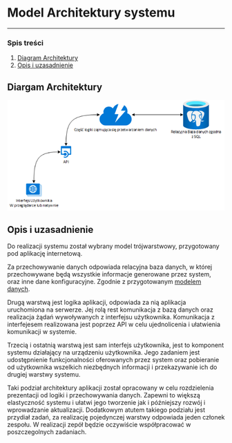 # Model Architektury systemu
---
### Spis treści

1. [Diagram Architektury](#diagram)
2. [Opis i uzasadnienie](#opis)

<a name="diagram"></a>
## Diargam Architektury 

![diagram-architektury](https://raw.githubusercontent.com/impune-pl/projekt-zespolowy/cubix-docs/images/pz_diagram_architektury.png "Diagram Architektury")


<a name="opis"></a>
## Opis i uzasadnienie

Do realizacji systemu został wybrany model trójwarstwowy, przygotowany pod aplikację internetową. 

Za przechowywanie danych odpowiada relacyjna baza danych, w której przechowywane będą wszystkie informacje generowane przez system, oraz inne dane konfiguracyjne. Zgodnie z przygotowanym [modelem danych](https://github.com/impune-pl/projekt-zespolowy/blob/main/docs/Stage-2/data-model-description.md).

Drugą warstwą jest logika aplikacji, odpowiada za nią aplikacja uruchomiona na serwerze. Jej rolą rest komunikacja z bazą danych oraz realizacja żądań wywoływanych z interfejsu użytkownika. Komunikacja z interfejesem realizowana jest poprzez API w celu ujednolicenia i ułatwienia komunikacji w systemie.

Trzecią i ostatnią warstwą jest sam interfejs użytkownika, jest to komponent systemu działający na urządzeniu użytkownika. Jego zadaniem jest udostępnienie funkcjonalności oferowanych przez system oraz pobieranie od użytkownika wszelkich niezbędnych informacji i przekazywanie ich do drugiej warstwy systemu.

Taki podział architektury aplikacji został opracowany w celu rozdzielenia prezentacji od logiki i przechowywania danych. Zapewni to większą elastyczność systemu i ułatwi jego tworzenie jak i późniejszy rozwój i wprowadzanie aktualizacji. Dodatkowym atutem takiego podziału jest przydiał zadań, za realizację pojedynczej warstwy odpowiada jeden członek zespołu. W realizacji zepół będzie oczywiście współpracować w poszczegolnych zadaniach.